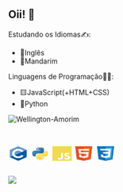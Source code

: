 ## Oii! 👋

Estudando os Idiomas✍:
- 🗽Inglês
- 🐲Mandarim

Linguagens de Programação👨‍💻:
- 🟨JavaScript(+HTML+CSS)
- 🐍Python

<div>

![Wellington-Amorim](https://github-readme-stats.vercel.app/api?username=Wellington-Amorim&show_icons=true&theme=tokyonight)

</div>

   ##

<div style="display: inline_block"><br>
  <img align="center" alt="Wellington-C" height="30" width="40" src="https://raw.githubusercontent.com/devicons/devicon/master/icons/c/c-original.svg">
  <img align="center" alt="Wellington-Python" height="30" width="40" src="https://raw.githubusercontent.com/devicons/devicon/master/icons/python/python-original.svg">
  <img align="center" alt="Wellington-Js" height="30" width="40" src="https://raw.githubusercontent.com/devicons/devicon/master/icons/javascript/javascript-plain.svg">
  <img align="center" alt="Wellington-HTML" height="30" width="40" src="https://raw.githubusercontent.com/devicons/devicon/master/icons/html5/html5-original.svg">
  <img align="center" alt="Wellington-CSS" height="30" width="40" src="https://raw.githubusercontent.com/devicons/devicon/master/icons/css3/css3-original.svg">
</div>
  
  ##
 
<div> 
 
  <a href="https://www.linkedin.com/in/wellington-amorim-8a223b296?utm_source=share&utm_campaign=share_via&utm_content=profile&utm_medium=ios_app" target="_blank"><img src="https://img.shields.io/badge/-LinkedIn-%230077B5?style=for-the-badge&logo=linkedin&logoColor=white" target="_blank"></a> 
  
</div>


